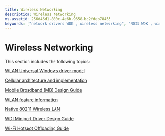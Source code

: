```yaml
---
title: Wireless Networking
description: Wireless Networking
ms.assetid: 256d46d1-830c-4e6b-9658-bc2fdeb78455
keywords: ["network drivers WDK , wireless networking", "NDIS WDK , wireless networking", "wireless networking WDK"]
---
```


# Wireless Networking


This section includes the following topics:

[WLAN Universal Windows driver model](wifi-universal-driver-model.md)

[Cellular architecture and implementation](cellular-architecture-and-driver-model.md)

[Mobile Broadband (MB) Design Guide](mobile-broadband--mb--design-guide.md)

[WLAN feature information](wlan-feature-information.md)

[Native 802.11 Wireless LAN](native-802-11-wireless-lan4.md)

[WDI Miniport Driver Design Guide](wdi-miniport-driver-design-guide.md)

[Wi-Fi Hotspot Offloading Guide](wi-fi-hotspot-offloading.md)

 

 





